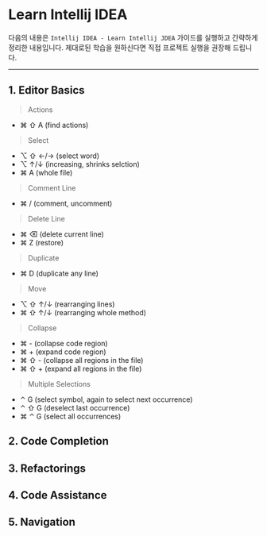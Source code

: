 # Learn Intellij IDEA

다음의 내용은 `Intellij IDEA - Learn Intellij JDEA` 가이드를 실행하고 간략하게 정리한 내용입니다. 제대로된 학습을 원하신다면 직접 프로젝트 실행을 권장해 드립니다.

---

## 1. Editor Basics

> Actions

* ⌘ ⇧ A (find actions)

> Select

* ⌥ ⇧ ←/→ (select word)
* ⌥ ↑/↓ (increasing, shrinks selction)
* ⌘ A (whole file)

> Comment Line

* ⌘ / (comment, uncomment)

> Delete Line

* ⌘ ⌫ (delete current line)
* ⌘ Z (restore)

> Duplicate

* ⌘ D (duplicate any line)

> Move

* ⌥ ⇧ ↑/↓ (rearranging lines)
* ⌘ ⇧ ↑/↓ (rearranging whole method)

> Collapse

* ⌘ - (collapse code region)
* ⌘ + (expand code region)
* ⌘ ⇧ - (collapse all regions in the file)
* ⌘ ⇧ + (expand all regions in the file)

> Multiple Selections

* ⌃ G (select symbol, again to select next occurrence)
* ⌃ ⇧ G (deselect last occurrence)
* ⌘ ⌃ G (select all occurrences)

## 2. Code Completion

## 3. Refactorings

## 4. Code Assistance

## 5. Navigation
